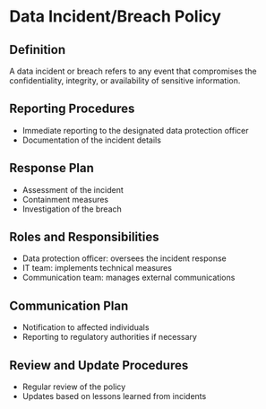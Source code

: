 # Data Incident/Breach Policy

## Definition
A data incident or breach refers to any event that compromises the confidentiality, integrity, or availability of sensitive information.

## Reporting Procedures
- Immediate reporting to the designated data protection officer
- Documentation of the incident details

## Response Plan
- Assessment of the incident
- Containment measures
- Investigation of the breach

## Roles and Responsibilities
- Data protection officer: oversees the incident response
- IT team: implements technical measures
- Communication team: manages external communications

## Communication Plan
- Notification to affected individuals
- Reporting to regulatory authorities if necessary

## Review and Update Procedures
- Regular review of the policy
- Updates based on lessons learned from incidents
